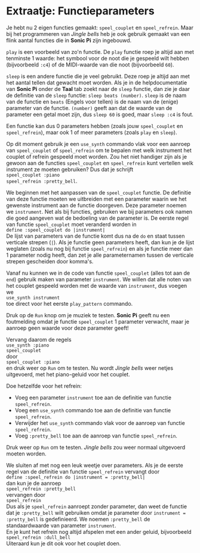 # Extraatje: Functieparameters

Je hebt nu 2 eigen functies gemaakt: `speel_couplet` en `speel_refrein`. Maar bij het programmeren van *Jingle bells* heb je ook gebruik gemaakt van een flink aantal functies die in **Sonic Pi** zijn ingebouwd.

`play` is een voorbeeld van zo'n functie. De `play` functie roep je altijd aan met tenminste 1 waarde: het symbool voor de noot die je gespeeld wilt hebben (bijvoorbeeld `:c4`) of de MIDI-waarde van die noot (bijvoorbeeld `60`).

`sleep` is een andere functie die je veel gebruikt. Deze roep je altijd aan met het aantal tellen dat gewacht moet worden. Als je in de helpdocumentatie van **Sonic Pi** onder de **Taal** tab zoekt naar de `sleep` functie, dan zie je daar de definitie van de `sleep` functie: `sleep beats (number)`. `sleep` is de naam van de functie en `beats` (Engels voor tellen) is de naam van de (enige) parameter van de functie. `(number)` geeft aan dat de waarde van de parameter een getal moet zijn, dus `sleep 60` is goed, maar `sleep :c4` is fout.

Een functie kan dus 0 parameters hebben (zoals jouw `speel_couplet` en `speel_refrein`), maar ook 1 of meer parameters (zoals `play` en `sleep`).

Op dit moment gebruik je een `use_synth` commando vlak voor een aanroep van `speel_couplet` of `speel_refrein` om te bepalen met welk instrument het couplet of refrein gespeeld moet worden. Zou het niet handiger zijn als je gewoon aan de functies `speel_couplet` en `speel_refrein` kunt vertellen welk instrument ze moeten gebruiken? Dus dat je schrijft  
`speel_couplet :piano`  
`speel_refrein :pretty_bell`.

We beginnen met het aanpassen van de `speel_couplet` functie. De definitie van deze functie moeten we uitbreiden met een parameter waarin we het gewenste instrument aan de functie doorgeven. Deze parameter noemen we `instrument`. Net als bij functies, gebruiken we bij parameters ook namen die goed aangeven wat de bedoeling van de parameter is. De eerste regel van functie `speel_couplet` moet veranderd worden in  
`define :speel_couplet do |instrument|`  
De lijst van parameters van de functie komt dus na de `do` en staat tussen verticale strepen (`|`). Als je functie geen parameters heeft, dan kun je de lijst weglaten (zoals nu nog bij functie `speel_refrein`) en als je functie meer dan 1 parameter nodig heeft, dan zet je alle parameternamen tussen de verticale strepen gescheiden door komma's.

Vanaf nu kunnen we in de code van functie `speel_couplet` (alles tot aan de `end`) gebruik maken van parameter `instrument`. We willen dat alle noten van het couplet gespeeld worden met de waarde van `instrument`, dus voegen we  
`use_synth instrument`  
toe direct voor het eerste `play_pattern` commando.

Druk op de `Run` knop om je muziek te testen. **Sonic Pi** geeft nu een foutmelding omdat je functie `speel_couplet` 1 parameter verwacht, maar je aanroep geen waarde voor deze parameter geeft!

Vervang daarom de regels  
`use_synth :piano`  
`speel_couplet`  
door  
`speel_couplet :piano`  
en druk weer op `Run` om te testen. Nu wordt *Jingle bells* weer netjes uitgevoerd, met het piano-geluid voor het couplet.

Doe hetzelfde voor het refrein:
* Voeg een parameter `instrument` toe aan de definitie van functie `speel_refrein`.
* Voeg een `use_synth` commando toe aan de definitie van functie `speel_refrein`.
* Verwijder het `use_synth` commando vlak voor de aanroep van functie `speel_refrein`.
* Voeg `:pretty_bell` toe aan de aanroep van functie `speel_refrein`.

Druk weer op `Run` om te testen. *Jingle bells* zou weer normaal uitgevoerd moeten worden.

We sluiten af met nog een leuk weetje over parameters. Als je de eerste regel van de definitie van functie `speel_refrein` vervangt door  
`define :speel_refrein do |instrument = :pretty_bell|`  
dan kun je de aanroep  
`speel_refrein :pretty_bell`  
vervangen door  
`speel_refrein`  
Dus als je `speel_refrein` aanroept zonder parameter, dan weet de functie dat je `:pretty_bell` wilt gebruiken omdat je parameter door `instrument = :pretty_bell` is gedefinieerd. We noemen `:pretty_bell` de standaardwaarde van parameter `instrument`.  
En je kunt het refrein nog altijd afspelen met een ander geluid, bijvoorbeeld  
`speel_refrein :dull_bell`  
Uiteraard kun je dit ook voor het couplet doen.
